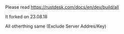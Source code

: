 Please read https://rustdesk.com/docs/en/dev/build/all

It forked on 23.08.18

All otherthing same (Exclude Server Addres/Key)
